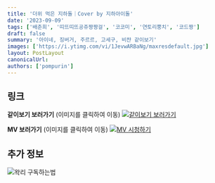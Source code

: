 ```yaml
---
title: '더위 먹은 지하돌｜Cover by 지하아이돌'
date: '2023-09-09'
tags: ['배춘희', '띠뜨띠뜨공쥬짱짱걸', '코코미', '연토리뿡치', '코드짱']
draft: false
summary: '아이네, 징버거, 주르르, 고세구, 비챤 같이보기'
images: ['https://i.ytimg.com/vi/1JevwARBaNg/maxresdefault.jpg']
layout: PostLayout
canonicalUrl:
authors: ['pompurin']
---
```


## 링크

**같이보기 보러가기** (이미지를 클릭하여 이동)
[![같이보기 보러가기](https://cdn.discordapp.com/attachments/1136601898116464710/1211650793904807976/logo.png?ex=65eef8bc&is=65dc83bc&hm=95dc0e08c1f43025dd60def429896697b3787a9f923593eb50b24e9fb6280361&)](https://cafe.naver.com/steamindiegame/12805075)

**MV 보러가기** (이미지를 클릭하여 이동)
[![MV 시청하기](https://i.ytimg.com/vi/1JevwARBaNg/maxresdefault.jpg)](https://youtu.be/1JevwARBaNg?si=XtazoQ5xA9CmtRxj)

## 추가 정보

![왁리 구독하는법](https://cdn.discordapp.com/attachments/1136601898116464710/1202561346370142238/--3-cut.gif?ex=65e99707&is=65d72207&hm=77ccf39e44d1b0ba4bc899cb3220e87d5ce56ff9a25de53263bc132fb9c9d85a&)
